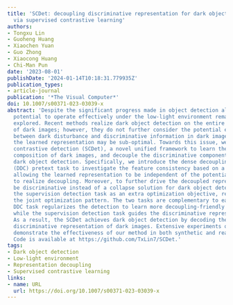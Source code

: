 ```yaml
---
title: 'SCDet: decoupling discriminative representation for dark object detection
  via supervised contrastive learning'
authors:
- Tongxu Lin
- Guoheng Huang
- Xiaochen Yuan
- Guo Zhong
- Xiaocong Huang
- Chi-Man Pun
date: '2023-08-01'
publishDate: '2024-01-14T10:18:31.779935Z'
publication_types:
- article-journal
publication: '*The Visual Computer*'
doi: 10.1007/s00371-023-03039-x
abstract: 'Despite the significant progress made in object detection algorithms, their
  potential to operate effectively under the low-light environment remains to be fully
  explored. Recent methods realize dark object detection on the entire representation
  of dark images; however, they do not further consider the potential entanglement
  between dark disturbance and discriminative information in dark images, and thus,
  the learned representation may be sub-optimal. Towards this issue, we propose supervised
  contrastive detection (SCDet), a novel unified framework to learn the potential
  composition of dark images, and decouple the discriminative component for facilitating
  dark object detection. Specifically, we introduce the dense decoupling contrastive
  (DDC) pretext task to investigate the feature consistency based on a dark transformation,
  allowing the learned representation to be independent of the potential entanglement
  to realize decoupling. Moreover, to further drive the decoupled representation to
  be discriminative instead of a collapse solution for dark object detection, we incorporate
  the supervision detection task as an extra optimization objective, resulting in
  the joint optimization pattern. The two tasks are complementary to each other: the
  DDC task regularizes the detection to learn more decoupling-friendly representation,
  while the supervision detection task guides the discriminative representation decoupling.
  As a result, the SCDet achieves dark object detection by decoding the decoupled
  discriminative representation of dark images. Extensive experiments on four datasets
  demonstrate the effectiveness of our method in both synthetic and real-world scenarios.
  Code is available at https://github.com/TxLin7/SCDet.'
tags:
- Dark object detection
- Low-light environment
- Representation decoupling
- Supervised contrastive learning
links:
- name: URL
  url: https://doi.org/10.1007/s00371-023-03039-x
---
```

